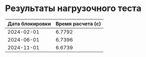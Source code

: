 # Результаты нагрузочного теста

| Дата блокировки | Время расчета (с) |
|------------------|-------------------|
| 2024-02-01 | 6.7792 |
| 2024-06-01 | 6.7396 |
| 2024-11-01 | 6.6739 |
